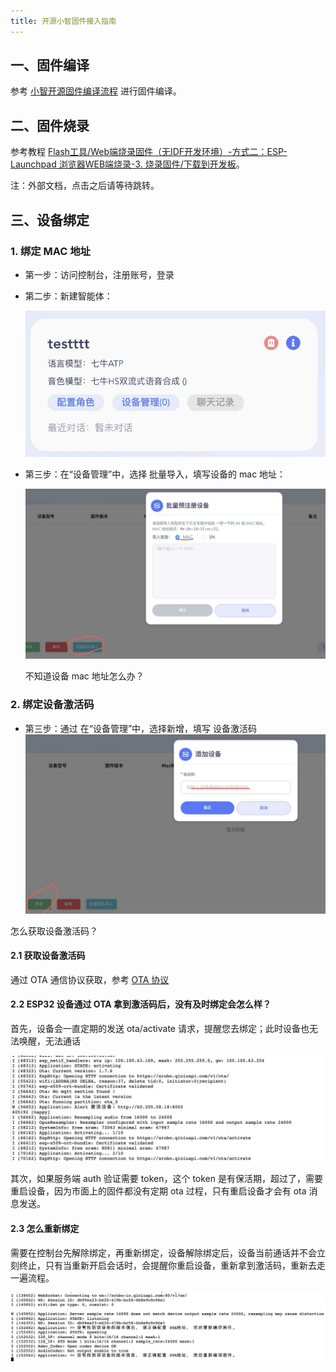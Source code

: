 ```yaml
---
title: 开源小智固件接入指南
---
```


## 一、固件编译

参考 [小智开源固件编译流程](https://github.com/xinnan-tech/xiaozhi-esp32-server/blob/main/docs/firmware-build.md) 进行固件编译。

## 二、固件烧录

参考教程 [Flash工具/Web端烧录固件（无IDF开发环境）-方式二：ESP-Launchpad 浏览器WEB端烧录-3. 烧录固件/下载到开发板](https://ccnphfhqs21z.feishu.cn/wiki/Zpz4wXBtdimBrLk25WdcXzxcnNS#CzSmd9PXYoGOHzxDi9bcwtsan9f)。

注：外部文档，点击之后请等待跳转。

## 三、设备绑定

### 1. 绑定 MAC 地址

- 第一步：访问控制台，注册账号，登录

- 第二步：新建智能体：

  <img src="./imgs/device-bind/agentcard-eg.png">

- 第三步：在“设备管理”中，选择 批量导入，填写设备的 mac 地址：

  <img src="./imgs/device-bind/device-import.png">

  不知道设备 mac 地址怎么办？

### 2. 绑定设备激活码

- 第三步：通过 在“设备管理”中，选择新增，填写 设备激活码
  <img src="./imgs/device-bind/3.device-code.png">

怎么获取设备激活码？

#### 2.1 获取设备激活码

通过 OTA 通信协议获取，参考 [OTA 协议](/xrobot/platform/OTA)

#### 2.2 ESP32 设备通过 OTA 拿到激活码后，没有及时绑定会怎么样？

首先，设备会一直定期的发送 ota/activate 请求，提醒您去绑定；此时设备也无法唤醒，无法通话

<img src="./imgs/device-bind/2.2.png" class="img-center">

其次，如果服务端 auth 验证需要 token，这个 token 是有保活期，超过了，需要重启设备，因为市面上的固件都没有定期 ota 过程，只有重启设备才会有 ota 消息发送。

#### 2.3 怎么重新绑定

需要在控制台先解除绑定，再重新绑定，设备解除绑定后，设备当前通话并不会立刻终止，只有当重新开启会话时，会提醒你重启设备，重新拿到激活码，重新去走一遍流程。

<img src="./imgs/device-bind/2.3.png" class="img-center">
